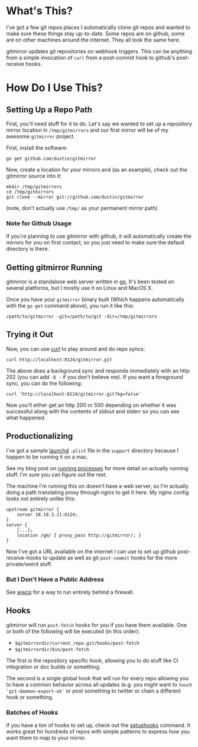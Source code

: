 # What's This?

I've got a few git repos places I automatically clone git repos and
wanted to make sure these things stay up-to-date.  Some repos are on
github, some are on other machines around the internet.  They all look
the same here.

gitmirror updates git repositories on webhook triggers.  This can be
anything from a simple invocation of `curl` from a post-commit hook to
github's post-receive hooks.

# How Do I Use This?

## Setting Up a Repo Path

First, you'll need stuff for it to do.  Let's say we wanted to set up
a repository mirror location in `/tmp/gitmirrors` and our first mirror
will be of my awesome `gitmirror` project.

First, install the software:

    go get github.com/dustin/gitmirror

Now, create a location for your mirrors and (as an example), check out
the gitmirror source into it:

    mkdir /tmp/gitmirrors
    cd /tmp/gitmirrors
    git clone --mirror git://github.com/dustin/gitmirror

(note, don't actually use `/tmp/` as your permanent mirror path)

### Note for Github Usage

If you're planning to use gitmirror with github, it will automatically
create the mirrors for you on first contact, so you just need to make
sure the default directory is there.

## Getting gitmirror Running

gitmirror is a standalone web server written in [go][golang].  It's
been tested on several platforms, but I mostly use it on Linux and
MacOS X.

Once you have your `gitmirror` binary built (Which happens
automatically with the `go get` command above), you run it like this:

    /path/to/gitmirror -git=/path/to/git -dir=/tmp/gitmirrors

## Trying it Out

Now, you can use [curl][curl] to play around and do repo syncs:

    curl http://localhost:8124/gitmirror.git

The above does a background sync and responds immediately with an http
202 (you can add `-D -` if you don't believe me).  If you want a
foreground sync, you can do the following:

    curl 'http://localhost:8124/gitmirror.git?bg=false'

Now you'll either get an http 200 or 500 depending on whether it was
successful along with the contents of stdout and stderr so you can see
what happened.

## Productionalizing

I've got a sample [launchd][launchd] `.plist` file in the `support`
directory because I happen to be running it on a mac.

See my blog post on [running processes][startup] for more detail on
actually running stuff.  I'm sure you can figure out the rest.

The machine I'm running this on doesn't have a web server, so I'm
actually doing a path translating proxy through nginx to get it here.
My nginx config looks not entirely unlike this:

    upstream gitmirror {
        server 10.10.3.21:8124;
    }
    server {
        [...];
        location /gm/ { proxy_pass http://gitmirror/; }
    }

Now I've got a URL available on the internet I can use to set up
github post-receive-hooks to update as well as git `post-commit` hooks
for the more private/weird stuff.

### But I Don't Have a Public Address

See [wwcp][wwcp] for a way to run entirely behind a firewall.

## Hooks

gitmirror will run `post-fetch` hooks for you if you have them
available.  One or both of the following will be executed (in this
order):

* `$gitmirrordir/current_repo.git/hooks/post-fetch`
* `$gitmirrordir/bin/post-fetch`

The first is the repository specific hook, allowing you to do stuff
like CI integration or doc builds or something.

The second is a single global hook that will run for every repo
allowing you to have a common behavior across all updates (e.g. you
might want to `touch 'git-daemon-export-ok'` or post something to
twitter or chain a different hook or something.

### Batches of Hooks

If you have a ton of hooks to set up, check out the
[setuphooks][setuphooks] command.  It works great for hundreds of
repos with simple patterns to express how you want them to map to your
mirror.

[golang]: http://golang.org/
[launchd]: http://developer.apple.com/macosx/launchd.html
[curl]: http://curl.haxx.se/
[startup]: http://dustin.github.com/2010/02/28/running-processes.html
[setuphooks]: gitmirror/tree/master/setuphooks
[wwcp]: //github.com/dustin/wwcp
